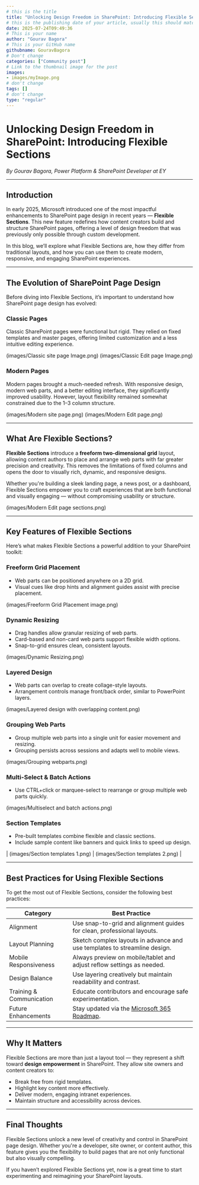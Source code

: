 ```yaml
---
# this is the title
title: "Unlocking Design Freedom in SharePoint: Introducing Flexible Sections"
# this is the publishing date of your article, usually this should match "now"
date: 2025-07-24T09:49:36
# This is your name
author: "Gourav Bagora"
# This is your GitHub name
githubname: GouravBagora
# Don't change
categories: ["Community post"]
# Link to the thumbnail image for the post
images:
- images/myImage.png
# don't change
tags: []
# don't change
type: "regular"
---
```


# Unlocking Design Freedom in SharePoint: Introducing Flexible Sections

*By Gourav Bagora, Power Platform & SharePoint Developer at EY*

---

## Introduction

In early 2025, Microsoft introduced one of the most impactful enhancements to SharePoint page design in recent years — **Flexible Sections**. This new feature redefines how content creators build and structure SharePoint pages, offering a level of design freedom that was previously only possible through custom development.

In this blog, we’ll explore what Flexible Sections are, how they differ from traditional layouts, and how you can use them to create modern, responsive, and engaging SharePoint experiences.

---

## The Evolution of SharePoint Page Design

Before diving into Flexible Sections, it’s important to understand how SharePoint page design has evolved:

###  Classic Pages
Classic SharePoint pages were functional but rigid. They relied on fixed templates and master pages, offering limited customization and a less intuitive editing experience.

(images/Classic site page Image.png)
(images/Classic Edit page Image.png)

###  Modern Pages
Modern pages brought a much-needed refresh. With responsive design, modern web parts, and a better editing interface, they significantly improved usability. However, layout flexibility remained somewhat constrained due to the 1–3 column structure.

(images/Modern site page.png)
(images/Modern Edit page.png)

---

## What Are Flexible Sections?

**Flexible Sections** introduce a **freeform two-dimensional grid** layout, allowing content authors to place and arrange web parts with far greater precision and creativity. This removes the limitations of fixed columns and opens the door to visually rich, dynamic, and responsive designs.

Whether you're building a sleek landing page, a news post, or a dashboard, Flexible Sections empower you to craft experiences that are both functional and visually engaging — without compromising usability or structure.

(images/Modern Edit page sections.png)

---

## Key Features of Flexible Sections

Here’s what makes Flexible Sections a powerful addition to your SharePoint toolkit:

### Freeform Grid Placement
- Web parts can be positioned anywhere on a 2D grid.
- Visual cues like drop hints and alignment guides assist with precise placement.

(images/Freeform Grid Placement image.png)

### Dynamic Resizing
- Drag handles allow granular resizing of web parts.
- Card-based and non-card web parts support flexible width options.
- Snap-to-grid ensures clean, consistent layouts.

(images/Dynamic Resizing.png)

### Layered Design
- Web parts can overlap to create collage-style layouts.
- Arrangement controls manage front/back order, similar to PowerPoint layers.

(images/Layered design with overlapping content.png)

### Grouping Web Parts
- Group multiple web parts into a single unit for easier movement and resizing.
- Grouping persists across sessions and adapts well to mobile views.

(images/Grouping webparts.png)

### Multi-Select & Batch Actions
- Use CTRL+click or marquee-select to rearrange or group multiple web parts quickly.

(images/Multiselect and batch actions.png)

### Section Templates
- Pre-built templates combine flexible and classic sections.
- Include sample content like banners and quick links to speed up design.

| (images/Section templates 1.png) | (images/Section templates 2.png) |

---

## Best Practices for Using Flexible Sections

To get the most out of Flexible Sections, consider the following best practices:

| **Category**              | **Best Practice**                                                                 |
|---------------------------|------------------------------------------------------------------------------------|
| Alignment                 | Use snap-to-grid and alignment guides for clean, professional layouts.            |
| Layout Planning           | Sketch complex layouts in advance and use templates to streamline design.         |
| Mobile Responsiveness     | Always preview on mobile/tablet and adjust reflow settings as needed.             |
| Design Balance            | Use layering creatively but maintain readability and contrast.                    |
| Training & Communication  | Educate contributors and encourage safe experimentation.                          |
| Future Enhancements       | Stay updated via the [Microsoft 365 Roadmap](https://www.microsoft.com/microsoft-365/roadmap?featureid=395213). |

---

## Why It Matters

Flexible Sections are more than just a layout tool — they represent a shift toward **design empowerment** in SharePoint. They allow site owners and content creators to:

- Break free from rigid templates.
- Highlight key content more effectively.
- Deliver modern, engaging intranet experiences.
- Maintain structure and accessibility across devices.

---

## Final Thoughts

Flexible Sections unlock a new level of creativity and control in SharePoint page design. Whether you're a developer, site owner, or content author, this feature gives you the flexibility to build pages that are not only functional but also visually compelling.

If you haven’t explored Flexible Sections yet, now is a great time to start experimenting and reimagining your SharePoint layouts.



